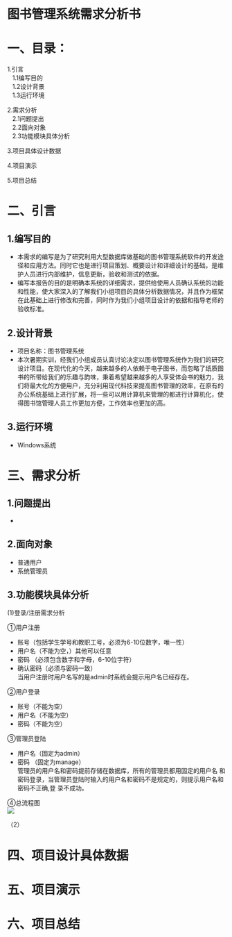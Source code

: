              
# 图书管理系统需求分析书

# 一、目录：<br>
 1.引言<br>
 &nbsp;&nbsp;&nbsp;1.1编写目的<br>
 &nbsp;&nbsp;&nbsp;1.2设计背景<br>
 &nbsp;&nbsp;&nbsp;1.3运行环境<br>
 
 2.需求分析<br>
 &nbsp;&nbsp;&nbsp;2.1问题提出<br>
 &nbsp;&nbsp;&nbsp;2.2面向对象<br>
 &nbsp;&nbsp;&nbsp;2.3功能模块具体分析<br>
 
 3.项目具体设计数据<br>
   
 4.项目演示<br>
 
 5.项目总结<br>
 
 
# 二、引言

## 1.编写目的
 - 本需求的编写是为了研究利用大型数据库做基础的图书管理系统软件的开发途径和应用方法。同时它也是进行项目策划、概要设计和详细设计的基础，是维护人员进行内部维护，信息更新，验收和测试的依据。
 - 编写本报告的目的是明确本系统的详细需求，提供给使用人员确认系统的功能和性能，使大家深入的了解我们小组项目的具体分析数据情况，并且作为框架在此基础上进行修改和完善，同时作为我们小组项目设计的依据和指导老师的验收标准。

## 2.设计背景
 - 项目名称：图书管理系统
 - 本次暑期实训，经我们小组成员认真讨论决定以图书管理系统作为我们的研究设计项目。在现代化的今天，越来越多的人依赖于电子图书，而忽略了纸质图书的所带给我们的乐趣与韵味，秉着希望越来越多的人享受体会书的魅力，我们将最大化的方便用户，充分利用现代科技来提高图书管理的效率，在原有的办公系统基础上进行扩展，将一些可以用计算机来管理的都进行计算机化，使得图书馆管理人员工作更加方便，工作效率也更加的高。 
 
## 3.运行环境
 - Windows系统
 
# 三、需求分析

## 1.问题提出
 - 
 
## 2.面向对象
 - 普通用户
 - 系统管理员
 
## 3.功能模块具体分析

(1)登录/注册需求分析

①用户注册    

 - 账号（包括学生学号和教职工号，必须为6-10位数字，唯一性）
 - 用户名（不能为空，）其他可以任意
 - 密码 （必须包含数字和字母，6-10位字符）
 - 确认密码（必须与密码一致）
 <br>当用户注册时用户名写的是admin时系统会提示用户名已经存在。<br>  

②用户登录

 - 账号（不能为空）
 - 用户名（不能为空）
 - 密码（不能为空）
 
 ③管理员登陆

 - 用户名（固定为admin）
 - 密码 （固定为manage）
 <br>管理员的用户名和密码提前存储在数据库，所有的管理员都用固定的用户名
              和密码登录，当管理员登陆时输入的用户名和密码不是规定的，则提示用户名和密码不正确,登 录不成功。<br> 
              
④总流程图<br>
![](http://chuantu.biz/t5/125/1499153387x2890171875.png)


（2）
              
# 四、项目设计具体数据

# 五、项目演示

# 六、项目总结             

             
              
    
